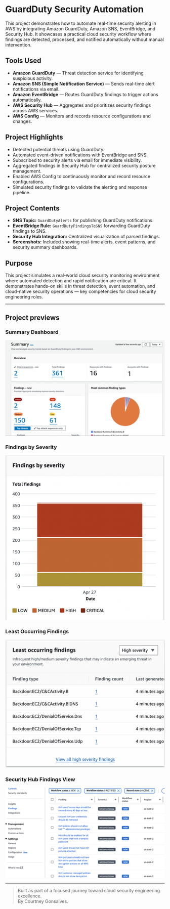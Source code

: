# GuardDuty Security Automation

This project demonstrates how to automate real-time security alerting in AWS by integrating Amazon GuardDuty, Amazon SNS, EventBridge, and Security Hub. It showcases a practical cloud security workflow where findings are detected, processed, and notified automatically without manual intervention.

## Tools Used
- **Amazon GuardDuty** — Threat detection service for identifying suspicious activity.
- **Amazon SNS (Simple Notification Service)** — Sends real-time alert notifications via email.
- **Amazon EventBridge** — Routes GuardDuty findings to trigger actions automatically.
- **AWS Security Hub** — Aggregates and prioritizes security findings across AWS services.
- **AWS Config** — Monitors and records resource configurations and changes.

## Project Highlights
- Detected potential threats using GuardDuty.
- Automated event-driven notifications with EventBridge and SNS.
- Subscribed to security alerts via email for immediate visibility.
- Aggregated findings in Security Hub for centralized security posture management.
- Enabled AWS Config to continuously monitor and record resource configurations.
- Simulated security findings to validate the alerting and response pipeline.

## Project Contents
- **SNS Topic:** `GuardDutyAlerts` for publishing GuardDuty notifications.
- **EventBridge Rule:** `GuardDutyFindingsToSNS` forwarding GuardDuty findings to SNS.
- **Security Hub Integration:** Centralized visualization of parsed findings.
- **Screenshots:** Included showing real-time alerts, event patterns, and security summary dashboards.

## Purpose
This project simulates a real-world cloud security monitoring environment where automated detection and rapid notification are critical. It demonstrates hands-on skills in threat detection, event automation, and cloud-native security operations — key competencies for cloud security engineering roles.

---

## Project previews

### Summary Dashboard
![Summary Dashboard](summary_dashboard.png)

### Findings by Severity
![Findings by Severity](findings_by_severity.png)

### Least Occurring Findings
![Least Occurring Findings](least_occurring_findings.png)

### Security Hub Findings View
![Findings](images_findings.png)



---

> Built as part of a focused journey toward cloud security engineering excellence.  
> By Courtney Gonsalves.
